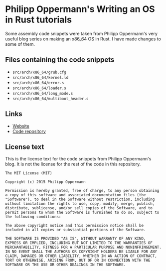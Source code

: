 # Philipp Oppermann's Writing an OS in Rust tutorials
Some assembly code snippets were taken from Philipp Oppermann's very useful blog series on making an x86_64 OS in Rust. I have made changes to some of them.

## Files containing the code snippets
- `src/arch/x86_64/grub.cfg`
- `src/arch/x86_64/kernel.ld`
- `src/arch/x86_64/error.s`
- `src/arch/x86_64/loader.s`
- `src/arch/x86_64/long_mode.s`
- `src/arch/x86_64/multiboot_header.s`

## Links
- [Website](https://os.phil-opp.com/)
- [Code repository](https://github.com/phil-opp/blog_os)

## License text
This is the license text for the code snippets from Philipp Oppermann's blog. It is not the license for the rest of the code in this repository.

```
The MIT License (MIT)

Copyright (c) 2015 Philipp Oppermann

Permission is hereby granted, free of charge, to any person obtaining a copy of this software and associated documentation files (the "Software"), to deal in the Software without restriction, including without limitation the rights to use, copy, modify, merge, publish, distribute, sublicense, and/or sell copies of the Software, and to permit persons to whom the Software is furnished to do so, subject to the following conditions:

The above copyright notice and this permission notice shall be included in all copies or substantial portions of the Software.

THE SOFTWARE IS PROVIDED "AS IS", WITHOUT WARRANTY OF ANY KIND, EXPRESS OR IMPLIED, INCLUDING BUT NOT LIMITED TO THE WARRANTIES OF MERCHANTABILITY, FITNESS FOR A PARTICULAR PURPOSE AND NONINFRINGEMENT. IN NO EVENT SHALL THE AUTHORS OR COPYRIGHT HOLDERS BE LIABLE FOR ANY CLAIM, DAMAGES OR OTHER LIABILITY, WHETHER IN AN ACTION OF CONTRACT, TORT OR OTHERWISE, ARISING FROM, OUT OF OR IN CONNECTION WITH THE SOFTWARE OR THE USE OR OTHER DEALINGS IN THE SOFTWARE.
```
